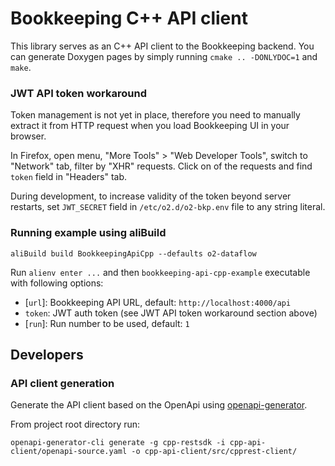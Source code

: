# Bookkeeping C++ API client

This library serves as an C++ API client to the Bookkeeping backend.
You can generate Doxygen pages by simply running `cmake .. -DONLYDOC=1` and `make`.

### JWT API token workaround
Token management is not yet in place, therefore you need to manually extract it from HTTP request when you load Bookkeeping UI in your browser.

In Firefox, open menu, "More Tools" > "Web Developer Tools", switch to "Network" tab, filter by "XHR" requests. Click on of the requests and find `token` field in "Headers" tab.

During development, to increase validity of the token beyond server restarts, set `JWT_SECRET` field in `/etc/o2.d/o2-bkp.env` file to any string literal.

### Running example using aliBuild
```shell
aliBuild build BookkeepingApiCpp --defaults o2-dataflow
```

Run `alienv enter ...` and then `bookkeeping-api-cpp-example` executable with following options:
- [`url`]: Bookkeeping API URL, default: `http://localhost:4000/api`
- `token`: JWT auth token (see JWT API token workaround section above)
- [`run`]: Run number to be used, default: `1`

## Developers

### API client generation
Generate the API client based on the OpenApi using [openapi-generator](https://github.com/OpenAPITools/openapi-generator).

From project root directory run:
```console
openapi-generator-cli generate -g cpp-restsdk -i cpp-api-client/openapi-source.yaml -o cpp-api-client/src/cpprest-client/
```
